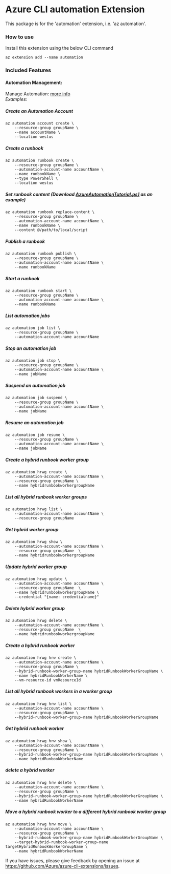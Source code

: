 # Azure CLI automation Extension #
This package is for the 'automation' extension, i.e. 'az automation'.

### How to use ###
Install this extension using the below CLI command
```
az extension add --name automation
```

### Included Features
#### Automation Management:
Manage Automation: [more info](https://docs.microsoft.com/en-us/azure/automation/)\
*Examples:*

##### Create an Automation Account

```
az automation account create \
    --resource-group groupName \
    --name accountName \
    --location westus
```

##### Create a runbook
```
az automation runbook create \
    --resource-group groupName \
    --automation-account-name accountName \
    --name runbookName \
    --type PowerShell \
    --location westus
```

##### Set runbook content (Download [AzureAutomationTutorial.ps1](https://github.com/Azure/azure-quickstart-templates/blob/master/quickstarts/microsoft.automation/101-automation/scripts/AzureAutomationTutorial.ps1) as an example)
```
az automation runbook replace-content \
    --resource-group groupName \
    --automation-account-name accountName \
    --name runbookName \
    --content @/path/to/local/script
```

##### Publish a runbook
```
az automation runbook publish \
    --resource-group groupName \
    --automation-account-name accountName \
    --name runbookName
```

##### Start a runbook
```
az automation runbook start \
    --resource-group groupName \
    --automation-account-name accountName \
    --name runbookName
```

##### List automation jobs
```
az automation job list \
    --resource-group groupName \
    --automation-account-name accountName
```

##### Stop an automation job
```
az automation job stop \
    --resource-group groupName \
    --automation-account-name accountName \
    --name jobName
```

##### Suspend an automation job
```
az automation job suspend \
    --resource-group groupName \
    --automation-account-name accountName \
    --name jobName
```

##### Resume an automation job
```
az automation job resume \
    --resource-group groupName \
    --automation-account-name accountName \
    --name jobName
```

##### Create a hybrid runbook worker group
```
az automation hrwg create \
    --automation-account-name accountName \
    --resource-group groupName \
    --name hybridrunbookworkergroupName
```

##### List all hybrid runbook worker groups 
```
az automation hrwg list \
    --automation-account-name accountName \
    --resource-group groupName 
```

##### Get hybrid worker group
```
az automation hrwg show \
    --automation-account-name accountName \
    --resource-group groupName  \
    --name hybridrunbookworkergroupName
```

##### Update hybrid worker group
```
az automation hrwg update \
    --automation-account-name accountName \
    --resource-group groupName  \
    --name hybridrunbookworkergroupName \
    --credential "{name: credentialname}" 
```

##### Delete hybrid worker group
```
az automation hrwg delete \
    --automation-account-name accountName \
    --resource-group groupName  \
    --name hybridrunbookworkergroupName
```

##### Create a hybrid runbook worker
```
az automation hrwg hrw create \
    --automation-account-name accountName \
    --resource-group groupName \
    --hybrid-runbook-worker-group-name hybridRunbookWorkerGroupName \
    --name hybridRunbookWorkerName \
    --vm-resource-id vmResourceId
```

##### List all hybrid runbook workers in a worker group
```
az automation hrwg hrw list \
    --automation-account-name accountName \
    --resource-group groupName \
    --hybrid-runbook-worker-group-name hybridRunbookWorkerGroupName 
```

##### Get hybrid runbook worker
```
az automation hrwg hrw show \
    --automation-account-name accountName \
    --resource-group groupName \
    --hybrid-runbook-worker-group-name hybridRunbookWorkerGroupName \
    --name hybridRunbookWorkerName
```

##### delete a hybrid worker 
```
az automation hrwg hrw delete \
    --automation-account-name accountName \
    --resource-group groupName \
    --hybrid-runbook-worker-group-name hybridRunbookWorkerGroupName \
    --name hybridRunbookWorkerName
```

##### Move a hybrid runbook worker to a different hybrid runbook worker group
```
az automation hrwg hrw move \
    --automation-account-name accountName \
    --resource-group groupName \
    --hybrid-runbook-worker-group-name hybridRunbookWorkerGroupName \
    --target-hybrid-runbook-worker-group-name targetHybridRunbookWorkerGroupName \
    --name hybridRunbookWorkerName
```



If you have issues, please give feedback by opening an issue at https://github.com/Azure/azure-cli-extensions/issues.
